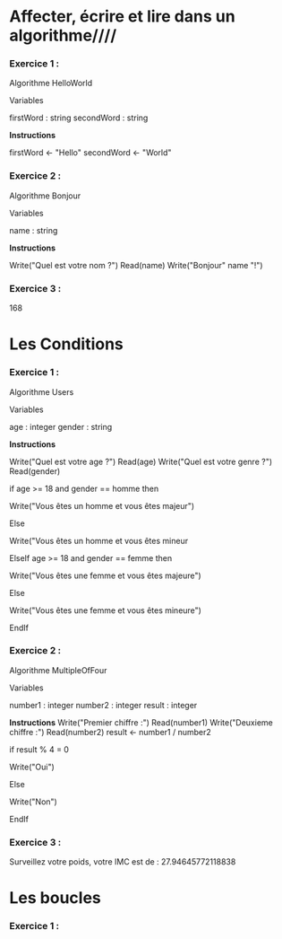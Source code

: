 # Affecter, écrire et lire dans un algorithme////


### Exercice 1 :

Algorithme HelloWorld

Variables

 firstWord : string
 secondWord : string

**Instructions**

 firstWord <- "Hello"
 secondWord <- "World"


### Exercice 2 :

Algorithme Bonjour

Variables

 name : string 

**Instructions**

 Write("Quel est votre nom ?")
 Read(name)
 Write("Bonjour" name "!")


### Exercice 3 :

 168




	
# Les Conditions


### Exercice 1 :

Algorithme Users

Variables 

 age : integer
 gender : string

**Instructions** 

 Write("Quel est votre age ?")
 Read(age)
 Write("Quel est votre genre ?")
 Read(gender)

 if age >= 18 and gender == homme then 

  Write("Vous êtes un homme et vous êtes majeur")

 Else 

  Write("Vous êtes un homme et vous êtes mineur

 ElseIf age >= 18 and gender == femme then 

  Write("Vous êtes une femme et vous êtes majeure")

 Else 

  Write("Vous êtes une femme et vous êtes mineure")

EndIf



### Exercice 2 :

Algorithme MultipleOfFour

Variables
 
 number1 : integer
 number2 : integer
 result : integer

**Instructions**
 Write("Premier chiffre :")
 Read(number1)
 Write("Deuxieme chiffre :")
 Read(number2)
 result <- number1 / number2

 if result % 4 = 0

  Write("Oui")
 
 Else 

  Write("Non") 

EndIf


### Exercice 3 :

 Surveillez votre poids, votre IMC est de : 27.94645772118838



# Les boucles


### Exercice 1 :

